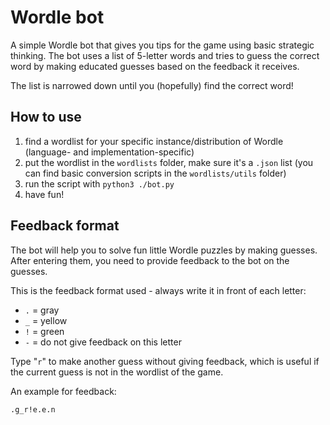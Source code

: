 # Wordle bot

A simple Wordle bot that gives you tips for the game using basic strategic thinking. The bot uses a list of 5-letter words and tries to guess the correct word by making educated guesses based on the feedback it receives.

The list is narrowed down until you (hopefully) find the correct word!

## How to use

1. find a wordlist for your specific instance/distribution of Wordle (language- and implementation-specific)
2. put the wordlist in the `wordlists` folder, make sure it's a `.json` list (you can find basic conversion scripts in the `wordlists/utils` folder)
3. run the script with `python3 ./bot.py`
4. have fun!

## Feedback format

The bot will help you to solve fun little Wordle puzzles by making guesses.
After entering them, you need to provide feedback to the bot on the guesses.

This is the feedback format used - always write it in front of each letter:

- `.` = gray
- `_` = yellow
- `!` = green
- `-` = do not give feedback on this letter

Type "`r`" to make another guess without giving feedback, which is useful if the current guess is not in the wordlist of the game.

An example for feedback:

```
.g_r!e.e.n
```
